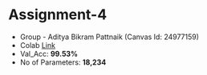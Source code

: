 # Assignment-4

- Group - Aditya Bikram Pattnaik (Canvas Id: 24977159)
- Colab [Link](https://colab.research.google.com/drive/1eH3RCkISAqWsBdN0JMMD2jgnIjN-g2IV)
- Val_Acc: **99.53%**
- No of Parameters: **18,234**
